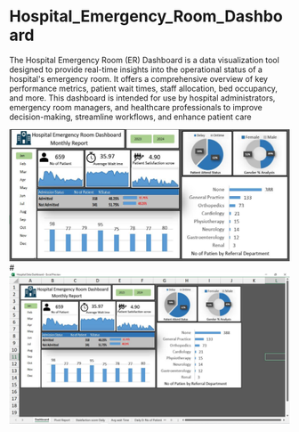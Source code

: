 # Hospital_Emergency_Room_Dashboard
The Hospital Emergency Room (ER) Dashboard is a data visualization tool designed to provide real-time insights into the operational status of a hospital's emergency room. It offers a comprehensive overview of key performance metrics, patient wait times, staff allocation, bed occupancy, and more. This dashboard is intended for use by hospital administrators, emergency room managers, and healthcare professionals to improve decision-making, streamline workflows, and enhance patient care

<img src="https://github.com/Ramjikumar22/Hospital_Emergency_Room_Dashboard/blob/9742fd907ee1105cc956fec9e15c076df2a967f0/Hospital%20Dashboard%202.JPG" width="900">
#
<img src="https://github.com/Ramjikumar22/Hospital_Emergency_Room_Dashboard/blob/9742fd907ee1105cc956fec9e15c076df2a967f0/Hospital%20Dashboard.JPG" width="900">
